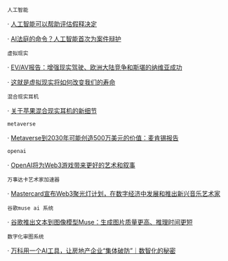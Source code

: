 `人工智能` 

 · [人工智能可以帮助评估假释决定](https://phys.org/news/2023-01-artificial-intelligence-aid-parole-decisions.html?knowledgeTags=%E4%BA%BA%E5%B7%A5%E6%99%BA%E8%83%BD&knowledgeReply=%E4%BA%BA%E5%B7%A5%E6%99%BA%E8%83%BD%E5%8F%AF%E4%BB%A5%E5%B8%AE%E5%8A%A9%E8%AF%84%E4%BC%B0%E5%81%87%E9%87%8A%E5%86%B3%E5%AE%9A) 

 · [AI法庭的命令？人工智能首次为案件辩护](https://wraltechwire.com/2023/01/07/order-in-the-ai-court-artificial-intelligence-to-defend-a-case-in-a-first/?knowledgeTags=%E4%BA%BA%E5%B7%A5%E6%99%BA%E8%83%BD&knowledgeReply=AI%E6%B3%95%E5%BA%AD%E7%9A%84%E5%91%BD%E4%BB%A4%EF%BC%9F%E4%BA%BA%E5%B7%A5%E6%99%BA%E8%83%BD%E9%A6%96%E6%AC%A1%E4%B8%BA%E6%A1%88%E4%BB%B6%E8%BE%A9%E6%8A%A4)

`虚拟现实` 

 · [EV/AV报告：增强现实驾驶、欧洲大陆竞争和斯堪的纳维亚成功](https://www.collisionrepairmag.com/ev-av-report-augmented-reality-cars-and-frenemies/?knowledgeTags=%E8%99%9A%E6%8B%9F%E7%8E%B0%E5%AE%9E&knowledgeReply=EV/AV%E6%8A%A5%E5%91%8A%EF%BC%9A%E5%A2%9E%E5%BC%BA%E7%8E%B0%E5%AE%9E%E9%A9%BE%E9%A9%B6%E3%80%81%E6%AC%A7%E6%B4%B2%E5%A4%A7%E9%99%86%E7%AB%9E%E4%BA%89%E5%92%8C%E6%96%AF%E5%A0%AA%E7%9A%84%E7%BA%B3%E7%BB%B4%E4%BA%9A%E6%88%90%E5%8A%9F) 

 · [这就是虚拟现实将如何改变我们的寿命](https://longevitylive.com/anti-aging/why-virtual-reality-will-have-a-profound-impact-on-your-health/?knowledgeTags=%E8%99%9A%E6%8B%9F%E7%8E%B0%E5%AE%9E&knowledgeReply=%E8%BF%99%E5%B0%B1%E6%98%AF%E8%99%9A%E6%8B%9F%E7%8E%B0%E5%AE%9E%E5%B0%86%E5%A6%82%E4%BD%95%E6%94%B9%E5%8F%98%E6%88%91%E4%BB%AC%E7%9A%84%E5%AF%BF%E5%91%BD)

`混合现实耳机` 

 · [关于苹果混合现实耳机的新细节](https://www.wired.com/story/apple-mixed-reality-headset-details-emerge/?knowledgeTags=%E6%B7%B7%E5%90%88%E7%8E%B0%E5%AE%9E%E8%80%B3%E6%9C%BA&knowledgeReply=%E5%85%B3%E4%BA%8E%E8%8B%B9%E6%9E%9C%E6%B7%B7%E5%90%88%E7%8E%B0%E5%AE%9E%E8%80%B3%E6%9C%BA%E7%9A%84%E6%96%B0%E7%BB%86%E8%8A%82)

`metaverse` 

 · [Metaverse到2030年可能创造500万美元的价值：麦肯锡报告](https://cointelegraph.com/news/metaverse-to-possibly-create-5t-in-value-by-2030-mckinsey-report?knowledgeTags=metaverse&knowledgeReply=Metaverse%E5%88%B02030%E5%B9%B4%E5%8F%AF%E8%83%BD%E5%88%9B%E9%80%A0500%E4%B8%87%E7%BE%8E%E5%85%83%E7%9A%84%E4%BB%B7%E5%80%BC%EF%BC%9A%E9%BA%A6%E8%82%AF%E9%94%A1%E6%8A%A5%E5%91%8A)

`openai` 

 · [OpenAI将为Web3游戏带来更好的艺术和叙事](https://cointelegraph.com/news/openai-will-lead-to-better-art-and-narration-in-web3-games-immutable-exec?knowledgeTags=openai&knowledgeReply=OpenAI%E5%B0%86%E4%B8%BAWeb3%E6%B8%B8%E6%88%8F%E5%B8%A6%E6%9D%A5%E6%9B%B4%E5%A5%BD%E7%9A%84%E8%89%BA%E6%9C%AF%E5%92%8C%E5%8F%99%E4%BA%8B)

`万事达卡艺术家加速器` 

 · [Mastercard宣布Web3聚光灯计划，在数字经济中发展和推出新兴音乐艺术家](https://www.benzinga.com/pressreleases/23/01/b30315346/mastercard-announces-web3-spotlight-program-to-develop-launch-emerging-musical-artists-in-the-digi?knowledgeTags=%E4%B8%87%E4%BA%8B%E8%BE%BE%E5%8D%A1%E8%89%BA%E6%9C%AF%E5%AE%B6%E5%8A%A0%E9%80%9F%E5%99%A8&knowledgeReply=Mastercard%E5%AE%A3%E5%B8%83Web3%E8%81%9A%E5%85%89%E7%81%AF%E8%AE%A1%E5%88%92%EF%BC%8C%E5%9C%A8%E6%95%B0%E5%AD%97%E7%BB%8F%E6%B5%8E%E4%B8%AD%E5%8F%91%E5%B1%95%E5%92%8C%E6%8E%A8%E5%87%BA%E6%96%B0%E5%85%B4%E9%9F%B3%E4%B9%90%E8%89%BA%E6%9C%AF%E5%AE%B6)

`谷歌muse ai 系统` 

 · [谷歌推出文本到图像模型Muse：生成图片质量更高、推理时间更短](https://new.qq.com/rain/a/20230106A03N6F00?knowledgeTags=%E8%B0%B7%E6%AD%8Cmuse%20ai%20%E7%B3%BB%E7%BB%9F&knowledgeReply=%E8%B0%B7%E6%AD%8C%E6%8E%A8%E5%87%BA%E6%96%87%E6%9C%AC%E5%88%B0%E5%9B%BE%E5%83%8F%E6%A8%A1%E5%9E%8BMuse%EF%BC%9A%E7%94%9F%E6%88%90%E5%9B%BE%E7%89%87%E8%B4%A8%E9%87%8F%E6%9B%B4%E9%AB%98%E3%80%81%E6%8E%A8%E7%90%86%E6%97%B6%E9%97%B4%E6%9B%B4%E7%9F%AD)

`数字化审图系统` 

 · [万科用一个AI工具，让房地产企业“集体破防”｜数智化的秘密](https://36kr.com/p/dp2075069827480710?knowledgeTags=%E6%95%B0%E5%AD%97%E5%8C%96%E5%AE%A1%E5%9B%BE%E7%B3%BB%E7%BB%9F&knowledgeReply=%E4%B8%87%E7%A7%91%E7%94%A8%E4%B8%80%E4%B8%AAAI%E5%B7%A5%E5%85%B7%EF%BC%8C%E8%AE%A9%E6%88%BF%E5%9C%B0%E4%BA%A7%E4%BC%81%E4%B8%9A%E2%80%9C%E9%9B%86%E4%BD%93%E7%A0%B4%E9%98%B2%E2%80%9D%EF%BD%9C%E6%95%B0%E6%99%BA%E5%8C%96%E7%9A%84%E7%A7%98%E5%AF%86)

